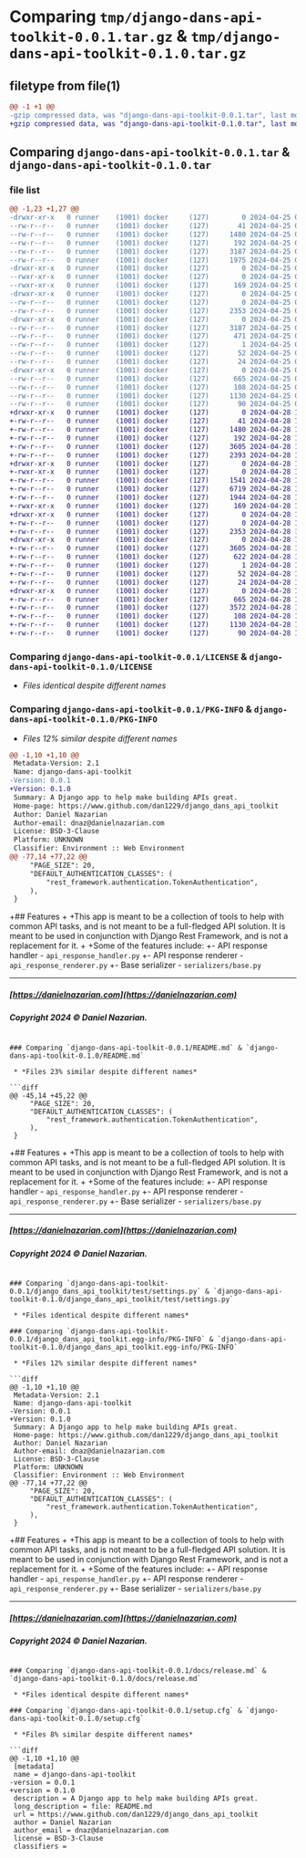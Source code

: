 # Comparing `tmp/django-dans-api-toolkit-0.0.1.tar.gz` & `tmp/django-dans-api-toolkit-0.1.0.tar.gz`

## filetype from file(1)

```diff
@@ -1 +1 @@
-gzip compressed data, was "django-dans-api-toolkit-0.0.1.tar", last modified: Thu Apr 25 03:36:17 2024, max compression
+gzip compressed data, was "django-dans-api-toolkit-0.1.0.tar", last modified: Sun Apr 28 19:03:25 2024, max compression
```

## Comparing `django-dans-api-toolkit-0.0.1.tar` & `django-dans-api-toolkit-0.1.0.tar`

### file list

```diff
@@ -1,23 +1,27 @@
-drwxr-xr-x   0 runner    (1001) docker     (127)        0 2024-04-25 03:36:17.586431 django-dans-api-toolkit-0.0.1/
--rw-r--r--   0 runner    (1001) docker     (127)       41 2024-04-25 03:36:08.000000 django-dans-api-toolkit-0.0.1/AUTHORS
--rw-r--r--   0 runner    (1001) docker     (127)     1480 2024-04-25 03:36:08.000000 django-dans-api-toolkit-0.0.1/LICENSE
--rw-r--r--   0 runner    (1001) docker     (127)      192 2024-04-25 03:36:08.000000 django-dans-api-toolkit-0.0.1/MANIFEST.in
--rw-r--r--   0 runner    (1001) docker     (127)     3187 2024-04-25 03:36:17.586431 django-dans-api-toolkit-0.0.1/PKG-INFO
--rw-r--r--   0 runner    (1001) docker     (127)     1975 2024-04-25 03:36:08.000000 django-dans-api-toolkit-0.0.1/README.md
-drwxr-xr-x   0 runner    (1001) docker     (127)        0 2024-04-25 03:36:17.586431 django-dans-api-toolkit-0.0.1/django_dans_api_toolkit/
--rwxr-xr-x   0 runner    (1001) docker     (127)        0 2024-04-25 03:36:08.000000 django-dans-api-toolkit-0.0.1/django_dans_api_toolkit/__init__.py
--rwxr-xr-x   0 runner    (1001) docker     (127)      169 2024-04-25 03:36:08.000000 django-dans-api-toolkit-0.0.1/django_dans_api_toolkit/apps.py
-drwxr-xr-x   0 runner    (1001) docker     (127)        0 2024-04-25 03:36:17.586431 django-dans-api-toolkit-0.0.1/django_dans_api_toolkit/test/
--rw-r--r--   0 runner    (1001) docker     (127)        0 2024-04-25 03:36:08.000000 django-dans-api-toolkit-0.0.1/django_dans_api_toolkit/test/__init__.py
--rw-r--r--   0 runner    (1001) docker     (127)     2353 2024-04-25 03:36:08.000000 django-dans-api-toolkit-0.0.1/django_dans_api_toolkit/test/settings.py
-drwxr-xr-x   0 runner    (1001) docker     (127)        0 2024-04-25 03:36:17.586431 django-dans-api-toolkit-0.0.1/django_dans_api_toolkit.egg-info/
--rw-r--r--   0 runner    (1001) docker     (127)     3187 2024-04-25 03:36:17.000000 django-dans-api-toolkit-0.0.1/django_dans_api_toolkit.egg-info/PKG-INFO
--rw-r--r--   0 runner    (1001) docker     (127)      471 2024-04-25 03:36:17.000000 django-dans-api-toolkit-0.0.1/django_dans_api_toolkit.egg-info/SOURCES.txt
--rw-r--r--   0 runner    (1001) docker     (127)        1 2024-04-25 03:36:17.000000 django-dans-api-toolkit-0.0.1/django_dans_api_toolkit.egg-info/dependency_links.txt
--rw-r--r--   0 runner    (1001) docker     (127)       52 2024-04-25 03:36:17.000000 django-dans-api-toolkit-0.0.1/django_dans_api_toolkit.egg-info/requires.txt
--rw-r--r--   0 runner    (1001) docker     (127)       24 2024-04-25 03:36:17.000000 django-dans-api-toolkit-0.0.1/django_dans_api_toolkit.egg-info/top_level.txt
-drwxr-xr-x   0 runner    (1001) docker     (127)        0 2024-04-25 03:36:17.586431 django-dans-api-toolkit-0.0.1/docs/
--rw-r--r--   0 runner    (1001) docker     (127)      665 2024-04-25 03:36:08.000000 django-dans-api-toolkit-0.0.1/docs/release.md
--rw-r--r--   0 runner    (1001) docker     (127)      108 2024-04-25 03:36:08.000000 django-dans-api-toolkit-0.0.1/pyproject.toml
--rw-r--r--   0 runner    (1001) docker     (127)     1130 2024-04-25 03:36:17.586431 django-dans-api-toolkit-0.0.1/setup.cfg
--rw-r--r--   0 runner    (1001) docker     (127)       90 2024-04-25 03:36:08.000000 django-dans-api-toolkit-0.0.1/setup.py
+drwxr-xr-x   0 runner    (1001) docker     (127)        0 2024-04-28 19:03:25.661694 django-dans-api-toolkit-0.1.0/
+-rw-r--r--   0 runner    (1001) docker     (127)       41 2024-04-28 19:03:16.000000 django-dans-api-toolkit-0.1.0/AUTHORS
+-rw-r--r--   0 runner    (1001) docker     (127)     1480 2024-04-28 19:03:16.000000 django-dans-api-toolkit-0.1.0/LICENSE
+-rw-r--r--   0 runner    (1001) docker     (127)      192 2024-04-28 19:03:16.000000 django-dans-api-toolkit-0.1.0/MANIFEST.in
+-rw-r--r--   0 runner    (1001) docker     (127)     3605 2024-04-28 19:03:25.661694 django-dans-api-toolkit-0.1.0/PKG-INFO
+-rw-r--r--   0 runner    (1001) docker     (127)     2393 2024-04-28 19:03:16.000000 django-dans-api-toolkit-0.1.0/README.md
+drwxr-xr-x   0 runner    (1001) docker     (127)        0 2024-04-28 19:03:25.657694 django-dans-api-toolkit-0.1.0/django_dans_api_toolkit/
+-rwxr-xr-x   0 runner    (1001) docker     (127)        0 2024-04-28 19:03:16.000000 django-dans-api-toolkit-0.1.0/django_dans_api_toolkit/__init__.py
+-rw-r--r--   0 runner    (1001) docker     (127)     1541 2024-04-28 19:03:16.000000 django-dans-api-toolkit-0.1.0/django_dans_api_toolkit/api_response.py
+-rw-r--r--   0 runner    (1001) docker     (127)     6719 2024-04-28 19:03:16.000000 django-dans-api-toolkit-0.1.0/django_dans_api_toolkit/api_response_handler.py
+-rw-r--r--   0 runner    (1001) docker     (127)     1944 2024-04-28 19:03:16.000000 django-dans-api-toolkit-0.1.0/django_dans_api_toolkit/api_response_renderer.py
+-rwxr-xr-x   0 runner    (1001) docker     (127)      169 2024-04-28 19:03:16.000000 django-dans-api-toolkit-0.1.0/django_dans_api_toolkit/apps.py
+drwxr-xr-x   0 runner    (1001) docker     (127)        0 2024-04-28 19:03:25.661694 django-dans-api-toolkit-0.1.0/django_dans_api_toolkit/test/
+-rw-r--r--   0 runner    (1001) docker     (127)        0 2024-04-28 19:03:16.000000 django-dans-api-toolkit-0.1.0/django_dans_api_toolkit/test/__init__.py
+-rw-r--r--   0 runner    (1001) docker     (127)     2353 2024-04-28 19:03:16.000000 django-dans-api-toolkit-0.1.0/django_dans_api_toolkit/test/settings.py
+drwxr-xr-x   0 runner    (1001) docker     (127)        0 2024-04-28 19:03:25.661694 django-dans-api-toolkit-0.1.0/django_dans_api_toolkit.egg-info/
+-rw-r--r--   0 runner    (1001) docker     (127)     3605 2024-04-28 19:03:25.000000 django-dans-api-toolkit-0.1.0/django_dans_api_toolkit.egg-info/PKG-INFO
+-rw-r--r--   0 runner    (1001) docker     (127)      622 2024-04-28 19:03:25.000000 django-dans-api-toolkit-0.1.0/django_dans_api_toolkit.egg-info/SOURCES.txt
+-rw-r--r--   0 runner    (1001) docker     (127)        1 2024-04-28 19:03:25.000000 django-dans-api-toolkit-0.1.0/django_dans_api_toolkit.egg-info/dependency_links.txt
+-rw-r--r--   0 runner    (1001) docker     (127)       52 2024-04-28 19:03:25.000000 django-dans-api-toolkit-0.1.0/django_dans_api_toolkit.egg-info/requires.txt
+-rw-r--r--   0 runner    (1001) docker     (127)       24 2024-04-28 19:03:25.000000 django-dans-api-toolkit-0.1.0/django_dans_api_toolkit.egg-info/top_level.txt
+drwxr-xr-x   0 runner    (1001) docker     (127)        0 2024-04-28 19:03:25.661694 django-dans-api-toolkit-0.1.0/docs/
+-rw-r--r--   0 runner    (1001) docker     (127)      665 2024-04-28 19:03:16.000000 django-dans-api-toolkit-0.1.0/docs/release.md
+-rw-r--r--   0 runner    (1001) docker     (127)     3572 2024-04-28 19:03:16.000000 django-dans-api-toolkit-0.1.0/docs/tools.md
+-rw-r--r--   0 runner    (1001) docker     (127)      108 2024-04-28 19:03:16.000000 django-dans-api-toolkit-0.1.0/pyproject.toml
+-rw-r--r--   0 runner    (1001) docker     (127)     1130 2024-04-28 19:03:25.661694 django-dans-api-toolkit-0.1.0/setup.cfg
+-rw-r--r--   0 runner    (1001) docker     (127)       90 2024-04-28 19:03:16.000000 django-dans-api-toolkit-0.1.0/setup.py
```

### Comparing `django-dans-api-toolkit-0.0.1/LICENSE` & `django-dans-api-toolkit-0.1.0/LICENSE`

 * *Files identical despite different names*

### Comparing `django-dans-api-toolkit-0.0.1/PKG-INFO` & `django-dans-api-toolkit-0.1.0/PKG-INFO`

 * *Files 12% similar despite different names*

```diff
@@ -1,10 +1,10 @@
 Metadata-Version: 2.1
 Name: django-dans-api-toolkit
-Version: 0.0.1
+Version: 0.1.0
 Summary: A Django app to help make building APIs great.
 Home-page: https://www.github.com/dan1229/django_dans_api_toolkit
 Author: Daniel Nazarian
 Author-email: dnaz@danielnazarian.com
 License: BSD-3-Clause
 Platform: UNKNOWN
 Classifier: Environment :: Web Environment
@@ -77,14 +77,22 @@
     "PAGE_SIZE": 20,
     "DEFAULT_AUTHENTICATION_CLASSES": (
         "rest_framework.authentication.TokenAuthentication",
     ),
 }
 ```
 
+## Features
+
+This app is meant to be a collection of tools to help with common API tasks, and is not meant to be a full-fledged API solution. It is meant to be used in conjunction with Django Rest Framework, and is not a replacement for it.
+
+Some of the features include:
+- API response handler - `api_response_handler.py`
+- API response renderer - `api_response_renderer.py`
+- Base serializer - `serializers/base.py`
 
 -------------------------------------------------------
 
 ##### [https://danielnazarian.com](https://danielnazarian.com)
 
 ##### Copyright 2024 © Daniel Nazarian.
```

### Comparing `django-dans-api-toolkit-0.0.1/README.md` & `django-dans-api-toolkit-0.1.0/README.md`

 * *Files 23% similar despite different names*

```diff
@@ -45,14 +45,22 @@
     "PAGE_SIZE": 20,
     "DEFAULT_AUTHENTICATION_CLASSES": (
         "rest_framework.authentication.TokenAuthentication",
     ),
 }
 ```
 
+## Features
+
+This app is meant to be a collection of tools to help with common API tasks, and is not meant to be a full-fledged API solution. It is meant to be used in conjunction with Django Rest Framework, and is not a replacement for it.
+
+Some of the features include:
+- API response handler - `api_response_handler.py`
+- API response renderer - `api_response_renderer.py`
+- Base serializer - `serializers/base.py`
 
 -------------------------------------------------------
 
 ##### [https://danielnazarian.com](https://danielnazarian.com)
 
 ##### Copyright 2024 © Daniel Nazarian.
```

### Comparing `django-dans-api-toolkit-0.0.1/django_dans_api_toolkit/test/settings.py` & `django-dans-api-toolkit-0.1.0/django_dans_api_toolkit/test/settings.py`

 * *Files identical despite different names*

### Comparing `django-dans-api-toolkit-0.0.1/django_dans_api_toolkit.egg-info/PKG-INFO` & `django-dans-api-toolkit-0.1.0/django_dans_api_toolkit.egg-info/PKG-INFO`

 * *Files 12% similar despite different names*

```diff
@@ -1,10 +1,10 @@
 Metadata-Version: 2.1
 Name: django-dans-api-toolkit
-Version: 0.0.1
+Version: 0.1.0
 Summary: A Django app to help make building APIs great.
 Home-page: https://www.github.com/dan1229/django_dans_api_toolkit
 Author: Daniel Nazarian
 Author-email: dnaz@danielnazarian.com
 License: BSD-3-Clause
 Platform: UNKNOWN
 Classifier: Environment :: Web Environment
@@ -77,14 +77,22 @@
     "PAGE_SIZE": 20,
     "DEFAULT_AUTHENTICATION_CLASSES": (
         "rest_framework.authentication.TokenAuthentication",
     ),
 }
 ```
 
+## Features
+
+This app is meant to be a collection of tools to help with common API tasks, and is not meant to be a full-fledged API solution. It is meant to be used in conjunction with Django Rest Framework, and is not a replacement for it.
+
+Some of the features include:
+- API response handler - `api_response_handler.py`
+- API response renderer - `api_response_renderer.py`
+- Base serializer - `serializers/base.py`
 
 -------------------------------------------------------
 
 ##### [https://danielnazarian.com](https://danielnazarian.com)
 
 ##### Copyright 2024 © Daniel Nazarian.
```

### Comparing `django-dans-api-toolkit-0.0.1/docs/release.md` & `django-dans-api-toolkit-0.1.0/docs/release.md`

 * *Files identical despite different names*

### Comparing `django-dans-api-toolkit-0.0.1/setup.cfg` & `django-dans-api-toolkit-0.1.0/setup.cfg`

 * *Files 8% similar despite different names*

```diff
@@ -1,10 +1,10 @@
 [metadata]
 name = django-dans-api-toolkit
-version = 0.0.1
+version = 0.1.0
 description = A Django app to help make building APIs great.
 long_description = file: README.md
 url = https://www.github.com/dan1229/django_dans_api_toolkit
 author = Daniel Nazarian
 author_email = dnaz@danielnazarian.com
 license = BSD-3-Clause
 classifiers =
```

